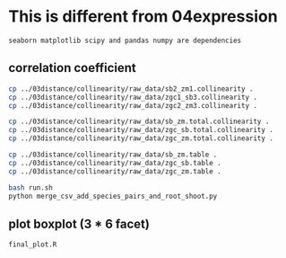 # This is different from 04expression

```text
seaborn matplotlib scipy and pandas numpy are dependencies
```

## correlation coefficient

```bash
cp ../03distance/collinearity/raw_data/sb2_zm1.collinearity .
cp ../03distance/collinearity/raw_data/zgc1_sb3.collinearity .
cp ../03distance/collinearity/raw_data/zgc2_zm3.collinearity .

cp ../03distance/collinearity/raw_data/sb_zm.total.collinearity .
cp ../03distance/collinearity/raw_data/zgc_sb.total.collinearity .
cp ../03distance/collinearity/raw_data/zgc_zm.total.collinearity .

cp ../03distance/collinearity/raw_data/sb_zm.table .
cp ../03distance/collinearity/raw_data/zgc_sb.table .
cp ../03distance/collinearity/raw_data/zgc_zm.table .
```

```bash
bash run.sh
python merge_csv_add_species_pairs_and_root_shoot.py
```

## plot boxplot (3 * 6 facet)

```bash
final_plot.R
```
